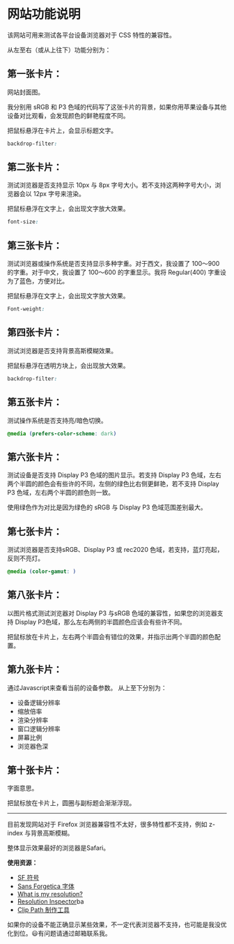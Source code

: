 # 网站功能说明
该网站可用来测试各平台设备浏览器对于 CSS 特性的兼容性。

从左至右（或从上往下）功能分别为：

## 第一张卡片：
网站封面图。

我分别用 sRGB 和 P3 色域的代码写了这张卡片的背景，如果你用苹果设备与其他设备对比观看，会发现颜色的鲜艳程度不同。

把鼠标悬浮在卡片上，会显示标题文字。
```css
backdrop-filter:
```

## 第二张卡片：
测试浏览器是否支持显示 10px 与 8px 字号大小。若不支持这两种字号大小，浏览器会以 12px 字号来渲染。

把鼠标悬浮在文字上，会出现文字放大效果。
```css
font-size:
```

## 第三张卡片：
测试浏览器或操作系统是否支持显示多种字重。对于西文，我设置了 100～900 的字重。对于中文，我设置了 100～600 的字重显示。我将 Regular(400) 字重设为了蓝色，方便对比。

把鼠标悬浮在文字上，会出现文字放大效果。
```css
Font-weight:
```

## 第四张卡片：
测试浏览器是否支持背景高斯模糊效果。

把鼠标悬浮在透明方块上，会出现放大效果。
```css
backdrop-filter:
```
## 第五张卡片：
测试操作系统是否支持亮/暗色切换。
```css
@media (prefers-color-scheme: dark) 
```

## 第六张卡片：
测试设备是否支持 Display P3 色域的图片显示。若支持 Display P3 色域，左右两个半圆的颜色会有些许的不同，左侧的绿色比右侧更鲜艳，若不支持 Display P3 色域，左右两个半圆的颜色则一致。

使用绿色作为对比是因为绿色的 sRGB 与 Display P3 色域范围差别最大。

## 第七张卡片：
测试浏览器是否支持sRGB、Display P3 或 rec2020 色域，若支持，蓝灯亮起，反则不亮灯。
```css
@media (color-gamut: )
```

## 第八张卡片：
以图片格式测试浏览器对 Display P3 与sRGB 色域的兼容性，如果您的浏览器支持 Display P3色域，那么左右两侧的半圆颜色应该会有些许不同。

把鼠标放在卡片上，左右两个半圆会有错位的效果，并指示出两个半圆的颜色配置。

## 第九张卡片：
通过Javascript来查看当前的设备参数。
从上至下分别为：
- 设备逻辑分辨率
- 缩放倍率
- 渲染分辨率
- 窗口逻辑分辨率
- 屏幕比例
- 浏览器色深

## 第十张卡片：
字面意思。

把鼠标放在卡片上，圆圈与副标题会渐渐浮现。

<hr>
目前发现网站对于 Firefox 浏览器兼容性不太好，很多特性都不支持，例如 z-index 与背景高斯模糊。

整体显示效果最好的浏览器是Safari。

**使用资源：**
- [SF 符号](https://developer.apple.com/sf-symbols/)
- [Sans Forgetica 字体](https://sansforgetica.rmit.edu.au/)
- [What is my resolution?](https://whatismyresolution.com/)
- [Resolution Inspector](http://dev.jeffersonscher.com/resolution.html)ba
- [Clip Path 制作工具](https://bennettfeely.com/clippy/)

如果你的设备不能正确显示某些效果，不一定代表浏览器不支持，也可能是我没优化到位。😃有问题请通过邮箱联系我。
